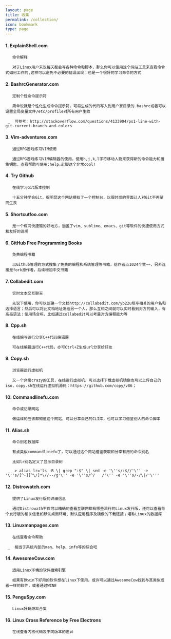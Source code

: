 ```yaml
---
layout: page
title: 收集
permalink: /collection/
icon: bookmark
type: page
---
```


#### 1. ExplainShell.com

     ​	命令解释

     ​	对于Linux用户来说每天都会写各种命令和脚本，那么你可以使用这个网站工具来查看命令式如何工作的,这样可以避免不必要的错误出现；也是一个很好的学习命令的方式

#### 2. BashrcGenerator.com

     ​	定制个性命令提示符

     ​	简单说就是个性化生成命令提示符，可将生成的代码写入到用户家目录的.bashrc或者可以设置全局变量文件/etc/profile对所有用户生效

     _	可参考：http://stackoverflow.com/questions/4133904/ps1-line-with-git-current-branch-and-colors

#### 3. Vim-adventures.com

     ​	通过RPG游戏练习VIM使用

     ​	通过RPG游戏练习VIM编辑器的使用，使用h,j,k,l字符移动人物来获得新的命令能力和搜集钥匙，查看帮助可使用:help;赶脚这个非常cool!

#### 4. Try Github

     ​	在线学习Git版本控制

     ​	十五分钟学会Git，很明显这个网站模拟了一个控制台，以很时尚的界面让人对Git不再望而生畏

#### 5. Shortcutfoo.com

     ​	是一个练习快捷键的好地方，涵盖了vim、sublime、emacs、git等软件的快捷使用方式和友好的说明

#### 6. GitHub Free Programming Books

     ​	免费编程书籍

     ​	以Github管理的方式搜集了免费的编程和系统管理等书籍，给作者点1024个赞~~，另外连接是fork原作者，后续增加中文书籍

#### 7. Collabedit.com

     ​	实时文本交互聊天

     ​	先说下使用，你可以创建一个文档http://collabedit.com/yb22u填写相关的用户名和选择语言；然后可以将此文档地址发给另一个人，那么互相之间就可以实时看到对方的输入，有高亮语法；使用场合嘛，比如通过collabedit可以考量对方编程能力等

#### 8. Cpp.sh

     ​	在线编写运行分享C++代码编辑器

     ​	可在线编辑运行C++代码，亦可Ctrl+Z生成url分享给好友

#### 9. Copy.sh

     ​	浏览器运行虚拟机

     ​	又一个非常crazy的工具，在线运行虚拟机，可以选择下载虚拟机镜像也可以上传自己的iso，copy.sh在线运行虚拟机源码：https://github.com/copy/v86；

#### 10. Commandlinefu.com

     ​	命令或记录网站

     ​	做运维的应该都知道这个网站，可以分享自己的CLI库，也可以学习借鉴别人的命令脚本

#### 11. Alias.sh

     ​	命令别名数据库

     ​	有点类似commandlinefu了，可以通过这个网站借鉴获取和分享有用的命令别名	

     ​	比如lr别名定义了显示目录树

     _	> alias lr='ls -R \| grep ":$" \| sed -e '\''s/:$//'\'' -e '\''s/[^-][^\/]*\//--/g'\'' -e '\''s/^/   /'\'' -e '\''s/-/\|/'\'''

#### 12. Distrowatch.com

     ​	提供了Linux发行版的详细信息

     ​	通过Distrowath不仅可以精确的查看互联网都有哪些流行的Linux发行版，还可以查看每个发行版的相关信息如默认桌面环境、默认应用程序及镜像的下载链接；堪称Linux的数据库

#### 13. Linuxmanpages.com

     ​	在线查看命令帮助

     _	相当于系统内部的man、help、info等的综合吧

#### 14. AwesomeCow.com

     ​	适用Linux环境的软件搜索引擎

     ​	如果有款win下好用的软件想在linux下使用，或许可以通过AwesomeCow找到与其类似或者一样的软件，或者通过WINE

#### 15. PenguSpy.com

     ​	Linux好玩游戏合集

#### 16. Linux Cross Reference by Free Electrons

     ​	在线查看内核代码及不同版本的差异

